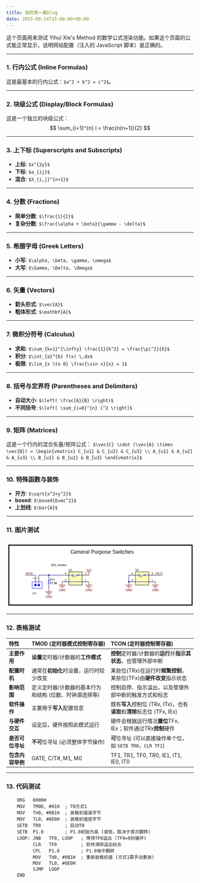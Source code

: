 ```yaml
---
title: 我的第一篇blog
date: 2025-08-24T15:00:00+08:00
---
```

这个页面用来测试 Yihui Xie's Method 的数学公式渲染功能。如果这个页面的公式能正常显示，说明网站配置（注入的 JavaScript 脚本）是正确的。

---

### 1. 行内公式 (Inline Formulas)

这是最基本的行内公式：`$a^2 + b^2 = c^2$`。

---

### 2. 块级公式 (Display/Block Formulas)

这是一个独立的块级公式：
$$
\sum_{i=1}^{n} i = \frac{n(n+1)}{2}
$$

---

### 3. 上下标 (Superscripts and Subscripts)

- **上标**: `$x^{2y}$`
- **下标**: `$a_{ij}$`
- **混合**: `$X_{i,j}^{n+1}$`

---

### 4. 分数 (Fractions)

- **简单分数**: `$\frac{1}{2}$`
- **复杂分数**: `$\frac{\alpha + \beta}{\gamma - \delta}$`

---

### 5. 希腊字母 (Greek Letters)

- **小写**: `$\alpha, \beta, \gamma, \omega$`
- **大写**: `$\Gamma, \Delta, \Omega$`

---

### 6. 矢量 (Vectors)

- **箭头形式**: `$\vec{A}$`
- **粗体形式**: `$\mathbf{A}$`

---

### 7. 微积分符号 (Calculus)

- **求和**: `$\sum_{k=1}^{\infty} \frac{1}{k^2} = \frac{\pi^2}{6}$`
- **积分**: `$\int_{a}^{b} f(x) \,dx$`
- **极限**: `$\lim_{x \to 0} \frac{\sin x}{x} = 1$`

---

### 8. 括号与定界符 (Parentheses and Delimiters)

- **自动大小**: `$\left( \frac{A}{B} \right)$`
- **不同括号**: `$\left[ \sum_{i=0}^{n} i^2 \right]$`

---

### 9. 矩阵 (Matrices)

这是一个行内的混合矢量/矩阵公式：
`$\vec{C} \cdot (\vec{A} \times \vec{B}) = \begin{vmatrix} C_{u1} & C_{u2} & C_{u3} \\ A_{u1} & A_{u2} & A_{u3} \\ B_{u1} & B_{u2} & B_{u3} \end{vmatrix}$`

---

### 10. 特殊函数与装饰

- **开方**: `$\sqrt{x^2+y^2}$`
- **boxed**: `$\boxed{E=mc^2}$`
- **上划线**: `$\bar{A}$`

---
### 11. 图片测试

![测试图片](test.png)

---
### 12. 表格测试

| 特性         | TMOD (定时器模式控制寄存器)             | TCON (定时器控制寄存器)                                      |
| :--------- | :---------------------------- | :--------------------------------------------------- |
| **主要作用**   | **设置**定时器/计数器的**工作模式**        | **控制**定时器/计数器的**运行**并**指示其状态**，也管理外部中断               |
| **配置时机**   | 通常在**初始化**时设置，运行时较少改变         | 某些位(TRx)在运行时**频繁控制**，某些位(TFx)由**硬件改变**指示状态           |
| **影响范围**   | 定义定时器/计数器的基本行为和结构 (位数、时钟源选择等) | 控制启停、指示溢出，以及管理外部中断的触发方式和标志                           |
| **软件操作**   | 主要用于**写入**配置信息                | 既有**写入**控制位 (TRx, ITx)，也有**读取**和**清除**标志位 (TFx, IEx) |
| **与硬件交互**  | 设定后，硬件按照此模式运行                 | 硬件会根据运行情况**置位**TFx、IEx；软件通过TRx**控制**硬件               |
| **是否可位寻址** | **不可**位寻址 (必须整体字节操作)          | **可**位寻址 (可以直接操作单个位，如 `SETB TR0`，`CLR TF1`)          |
| **包含内容举例** | GATE, C/T#, M1, M0            | TF1, TR1, TF0, TR0, IE1, IT1, IE0, IT0               |

---
### 13. 代码测试
```assembly
    ORG   0000H
    MOV   TMOD, #01H  ; T0方式1
    MOV   TH0, #0B1H  ; 装载初值高字节
    MOV   TL0, #0E0H  ; 装载初值低字节
    SETB  TR0         ; 启动T0
    SETB  P1.0        ; P1.0初始为高 (或低，取决于首次翻转)
    LOOP: JNB   TF0, LOOP   ; 等待TF0溢出 (TF0=0则循环)
          CLR   TF0         ; 软件清除溢出标志
          CPL   P1.0        ; P1.0电平翻转
          MOV   TH0, #0B1H  ; 重新装载初值 (方式1需手动重装)
          MOV   TL0, #0E0H
          SJMP  LOOP
    END
```